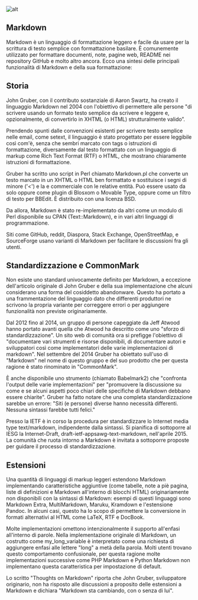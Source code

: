 ![alt](https://i.ibb.co/7kxDZYF/markdown.png)

## Markdown

Markdown è un linguaggio di formattazione leggero e facile da usare per la scrittura di testo semplice con formattazione basilare. È comunemente utilizzato per formattare documenti, note, pagine web, README nei repository GitHub e molto altro ancora. Ecco una sintesi delle principali funzionalità di Markdown e della sua formattazione:

## Storia

John Gruber, con il contributo sostanziale di Aaron Swartz, ha creato il linguaggio Markdown nel 2004 con l'obiettivo di permettere alle persone "di scrivere usando un formato testo semplice da scrivere e leggere e, opzionalmente, di convertirlo in XHTML (o HTML) strutturalmente valido”.

Prendendo spunti dalle convenzioni esistenti per scrivere testo semplice nelle email, come setext, il linguaggio è stato progettato per essere leggibile così com'è, senza che sembri marcato con tags o istruzioni di formattazione, diversamente dal testo formattato con un linguaggio di markup come Rich Text Format (RTF) o HTML, che mostrano chiaramente istruzioni di formattazione.

Gruber ha scritto uno script in Perl chiamato Markdown.pl che converte un testo marcato in un XHTML o HTML ben formattato e sostituisce i segni di minore ('<') e la e commerciale con le relative entità. Può essere usato da solo oppure come plugin di Blosxom o Movable Type, oppure come un filtro di testo per BBEdit. È distribuito con una licenza BSD.

Da allora, Markdown è stato re-implementato da altri come un modulo di Perl disponibile su CPAN (Text::Markdown), e in vari altri linguaggi di programmazione.

Siti come GitHub, reddit, Diaspora, Stack Exchange, OpenStreetMap, e SourceForge usano varianti di Markdown per facilitare le discussioni fra gli utenti.

## Standardizzazione e CommonMark

Non esiste uno standard univocamente definito per Markdown, a eccezione dell'articolo originale di John Gruber e della sua implementazione che alcuni considerano una forma del cosiddetto abandonware. Questo ha portato a una frammentazione del linguaggio dato che differenti produttori ne scrivono la propria variante per correggere errori o per aggiungere funzionalità non previste originariamente.

Dal 2012 fino al 2014, un gruppo di persone capeggiate da Jeff Atwood hanno portato avanti quella che Atwood ha descritto come uno "sforzo di standardizzazione". Un sito web di comunità ora si prefigge l'obiettivo di "documentare vari strumenti e risorse disponibili, di documentare autori e sviluppatori così come implementatori delle varie implementazioni di markdown". Nel settembre del 2014 Gruber ha obiettato sull'uso di "Markdown" nel nome di questo gruppo e del suo prodotto che per questa ragione è stato rinominato in "CommonMark".

È anche disponibile uno strumento (chiamato Babelmark2) che "confronta l'output delle varie implementazioni" per "promuovere la discussione su come e se alcuni aspetti poco chiari delle specifiche di Markdown debbano essere chiarite". Gruber ha fatto notare che una completa standardizzazione sarebbe un errore: "Siti (e persone) diverse hanno necessità differenti. Nessuna sintassi farebbe tutti felici."

Presso la IETF è in corso la procedura per standardizzare lo Internet media type text/markdown, indipendente dalla sintassi. Si pianifica di sottoporre al IESG la Internet-Draft, draft-ietf-appsawg-text-markdown, nell'aprile 2015. La comunità che ruota intorno a Markdown è invitata a sottoporre proposte per guidare il processo di standardizzazione.

## Estensioni

Una quantità di linguaggi di markup leggeri estendono Markdown implementando caratteristiche aggiuntive (come tabelle, note a piè pagina, liste di definizioni e Markdown all'interno di blocchi HTML) originariamente non disponibili con la sintassi di Markdown: esempi di questi linguaggi sono Markdown Extra, MultiMarkdown, Maruku, Kramdown e l'estensione Pandoc. In alcuni casi, questo ha lo scopo di permettere la conversione in formati alternativi al HTML come LaTeX, RTF e DocBook.

Molte implementazioni omettono intenzionalmente il supporto all'enfasi all'interno di parole. Nella implementazione originale di Markdown, un costrutto come my_long_variable è interpretato come una richiesta di aggiungere enfasi alle lettere "long" a metà della parola. Molti utenti trovano questo comportamento confusionale, per questa ragione molte implementazioni successive come PHP Markdown e Python Markdown non implementano questa caratteristica per impostazione di default.

Lo scritto "Thoughts on Markdown" riporta che John Gruber, sviluppatore originario, non ha risposto alle discussioni a proposito delle estensioni a Markdown e dichiara "Markdown sta cambiando, con o senza di lui".
